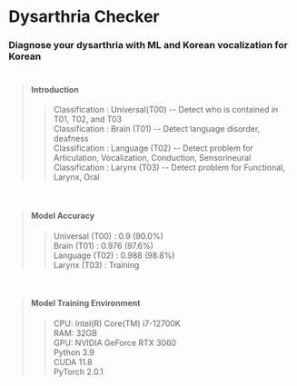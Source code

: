 # Dysarthria Checker
### Diagnose your dysarthria with ML and Korean vocalization for Korean<br><br>

> #### Introduction
>  > Classification : Universal(T00) -- Detect who is contained in T01, T02, and T03 <br>
>  > Classification : Brain (T01) -- Detect language disorder, deafness <br>
>  > Classification : Language (T02) -- Detect problem for Articulation, Vocalization, Conduction, Sensorineural<br>
>  > Classification : Larynx (T03) -- Detect problem for Functional, Larynx, Oral

<br>

> #### Model Accuracy
>   > Universal (T00) : 0.9 (90.0%) <br>
>   > Brain (T01) : 0.976 (97.6%) <br>
>   > Language (T02) : 0.988 (98.8%) <br>
>   > Larynx (T03) : Training <br>

<br>

> #### Model Training Environment
>   > CPU: Intel(R) Core(TM) i7-12700K <br>
>   > RAM: 32GB <br>
>   > GPU: NVIDIA GeForce RTX 3060 <br>
>   > Python 3.9 <br>
>   > CUDA 11.8 <br>
>   > PyTorch 2.0.1
